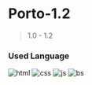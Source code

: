 # **Porto-1.2**
> 1.0 - 1.2

### **Used Language**

![html](https://user-images.githubusercontent.com/109880628/213864682-8b911f4d-f7d2-4f33-917a-3e4b09fe7132.png)
![css](https://user-images.githubusercontent.com/109880628/213864679-c3c7ef19-d6c6-4623-ad4c-85a7e5113f7d.png)
![js](https://user-images.githubusercontent.com/109880628/213864684-90859e96-9729-4569-a154-7568732b164d.png)
![bs](https://user-images.githubusercontent.com/109880628/213864657-995059ea-dbc5-4e29-a83b-8ccdc96dd0c8.png)

